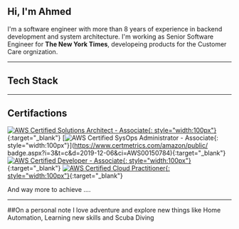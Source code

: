## Hi, I'm Ahmed

I'm a software engineer with more than 8 years of experience in backend development and
system architecture. I'm working as Senior Software Engineer for 
__The New York Times__, developeing products for the Customer Care orgnization.

---
## Tech Stack
<a frameborder="0" data-theme="light" data-layers="4,3,2,1" data-stack-embed="true" data-width="95%" href="https://embed.stackshare.io/stacks/embed/e5f469163949334ddcef385c572ffc"/></a>

---
## Certifactions

[![AWS Certified Solutions Architect - Associate](assets/images/aws-certified-solution-architect.png){: style="width:100px"}](https://www.certmetrics.com/amazon/public/badge.aspx?i=1&t=c&d=2015-10-07&ci=AWS00150784){:target="_blank"}
[![AWS Certified SysOps Administrator - Associate](assets/images/aws-certified-sysops.png){: style="width:100px"}](https://www.certmetrics.com/amazon/public/
badge.aspx?i=3&t=c&d=2019-12-06&ci=AWS00150784){:target="_blank"}
[![AWS Certified Developer - Associate](assets/images/aws-certified-developer.png){: style="width:100px"}](https://www.certmetrics.com/amazon/public/badge.aspx?i=2&t=c&d=2017-11-27&ci=AWS00150784){:target="_blank"}
[![AWS Certified Cloud Practitioner](assets/images/aws-cloud-paractitioner.png){: style="width:100px"}](https://www.certmetrics.com/amazon/public/badge.aspx?i=9&t=c&d=2019-12-06&ci=AWS00150784){:target="_blank"}


And way more to achieve ....

---
##On a personal note
I love adventure and explore new things like Home Automation, Learning new skills and Scuba Diving 
